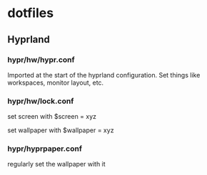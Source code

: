 # dotfiles
 
## Hyprland

### hypr/hw/hypr.conf

Imported at the start of the hyprland configuration.
Set things like workspaces, monitor layout, etc.

### hypr/hw/lock.conf

set screen with $screen = xyz

set wallpaper with $wallpaper = xyz

### hypr/hyprpaper.conf

regularly set the wallpaper with it
